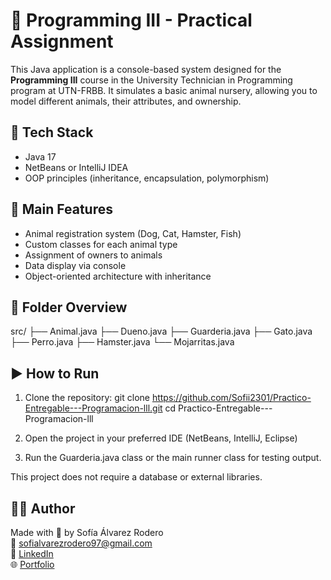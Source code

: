 # 🐾 Programming III - Practical Assignment

This Java application is a console-based system designed for the **Programming III** course in the University Technician in Programming program at UTN-FRBB. It simulates a basic animal nursery, allowing you to model different animals, their attributes, and ownership.

## 🚀 Tech Stack

- Java 17
- NetBeans or IntelliJ IDEA
- OOP principles (inheritance, encapsulation, polymorphism)

## 🐶 Main Features

- Animal registration system (Dog, Cat, Hamster, Fish)
- Custom classes for each animal type
- Assignment of owners to animals
- Data display via console
- Object-oriented architecture with inheritance

## 📁 Folder Overview

src/ ├── Animal.java ├── Dueno.java ├── Guarderia.java ├── Gato.java ├── Perro.java ├── Hamster.java └── Mojarritas.java

## ▶️ How to Run

1. Clone the repository:
git clone https://github.com/Sofii2301/Practico-Entregable---Programacion-lll.git
cd Practico-Entregable---Programacion-lll

2. Open the project in your preferred IDE (NetBeans, IntelliJ, Eclipse)

3. Run the Guarderia.java class or the main runner class for testing output.

This project does not require a database or external libraries.

## 🧑‍💻 Author  

Made with 💙 by Sofía Álvarez Rodero  
📧 sofialvarezrodero97@gmail.com  
🔗 [LinkedIn](https://www.linkedin.com/in/sofi-alvarez-rodero)  
🌐 [Portfolio](https://sofiaalvarezrodero.vercel.app)
